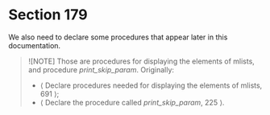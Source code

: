 # Section 179

We also need to declare some procedures that appear later in this documentation.

> ![NOTE]
> Those are procedures for displaying the elements of mlists, and procedure *print_skip_param*.
> Originally:
> - ⟨ Declare procedures needed for displaying the elements of mlists, 691 ⟩;
> - ⟨ Declare the procedure called *print_skip_param*, 225 ⟩.
